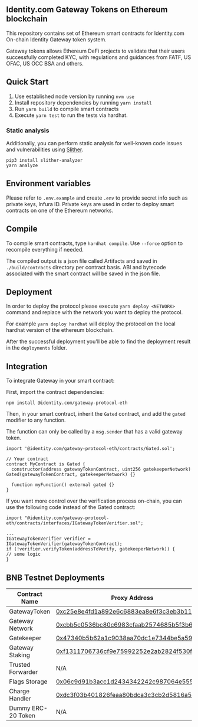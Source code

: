 ## Identity.com Gateway Tokens on Ethereum blockchain

This repository contains set of Ethereum smart contracts for Identity.com On-chain Identity Gateway token system.

Gateway tokens allows Ethereum DeFi projects to validate that their users successfully completed KYC, with regulations
and guidances from FATF, US OFAC, US OCC BSA and others.

## Quick Start

1. Use established node version by running `nvm use`
2. Install repository dependencies by running `yarn install`
3. Run `yarn build` to compile smart contracts
4. Execute `yarn test` to run the tests via hardhat.

### Static analysis

Additionally, you can perform static analysis for well-known code issues and vulnerabilities using
[Slither](https://github.com/crytic/slither#slither-the-solidity-source-analyzer).

```
pip3 install slither-analyzer
yarn analyze
```

## Environment variables

Please refer to `.env.example` and create `.env` to provide secret info such as private keys, Infura ID. Private keys
are used in order to deploy smart contracts on one of the Ethereum networks.

## Compile

To compile smart contracts, type `hardhat compile`. Use `--force` option to recompile everything if needed.

The compiled output is a json file called Artifacts and saved in `./build/contracts` directory per contract basis. ABI
and bytecode associated with the smart contract will be saved in the json file.

## Deployment

In order to deploy the protocol please execute `yarn deploy <NETWORK>` command and replace with the network you want to
deploy the protocol.

For example `yarn deploy hardhat` will deploy the protocol on the local hardhat version of the ethereum blockchain.

After the successful deployment you'll be able to find the deployment result in the `deployments` folder.

## Integration

To integrate Gateway in your smart contract:

First, import the contract dependencies:

```
npm install @identity.com/gateway-protocol-eth
```

Then, in your smart contract, inherit the `Gated` contract, and add the `gated` modifier to any function.

The function can only be called by a `msg.sender` that has a valid gateway token.

```solidity
import '@identity.com/gateway-protocol-eth/contracts/Gated.sol';

// Your contract
contract MyContract is Gated {
  constructor(address gatewayTokenContract, uint256 gatekeeperNetwork) Gated(gatewayTokenContract, gatekeeperNetwork) {}

  function myFunction() external gated {}
}
```

If you want more control over the verification process on-chain, you can use the following code instead of the Gated
contract:

```solidity
import "@identity.com/gateway-protocol-eth/contracts/interfaces/IGatewayTokenVerifier.sol";

...
IGatewayTokenVerifier verifier = IGatewayTokenVerifier(gatewayTokenContract);
if (!verifier.verifyToken(addressToVerify, gatekeeperNetwork)) {
// some logic
}
```

## BNB Testnet Deployments
| Contract Name    | Proxy Address | Implementation Address|
| -------- | ------- | ------- |
| GatewayToken  | [0xc25e8e4fd1a892e6c6883ea8e6f3c3eb3b115f44](https://testnet.bscscan.com/address/0xc25e8e4fd1a892e6c6883ea8e6f3c3eb3b115f44) | [0x44e23414d49e6e5dbe548e3e75754a4907a3755a](https://testnet.bscscan.com/address/0x44e23414d49e6e5dbe548e3e75754a4907a3755a) |
| Gateway Network |[0xcbb5c0536bc80c6983cfaab2574685b5f3b679cb](https://testnet.bscscan.com/address/0xcbb5c0536bc80c6983cfaab2574685b5f3b679cb)     |[0x1fcacbfe05fe81df130fbf91c4f7389401940ecf](https://testnet.bscscan.com/address/0x1fcacbfe05fe81df130fbf91c4f7389401940ecf)|
| Gatekeeper    |[0x47340b5b62a1c9038aa70dc1e7344be5a59da8af](https://testnet.bscscan.com/address/0x47340b5b62a1c9038aa70dc1e7344be5a59da8af)|[0xee16c34eb2642087598d474a29b1041f4fe40399](https://testnet.bscscan.com/address/0xee16c34eb2642087598d474a29b1041f4fe40399)|
| Gateway Staking    |[0xf1311706736cf9e75992252e2ab2824f530f847b](https://testnet.bscscan.com/address/0xf1311706736cf9e75992252e2ab2824f530f847b)   |[0x1e3d0ef055bc39397121265392154d358fd72972](https://testnet.bscscan.com/address/0x1e3d0ef055bc39397121265392154d358fd72972)|
| Trusted Forwarder    |N/A   |[0x96b905ff1edfadaec03879450f3dc35a8124dc05](https://testnet.bscscan.com/address/0x96b905ff1edfadaec03879450f3dc35a8124dc05)|
| Flags Storage    |[0x06c9d91b3acc1d2434342242c987064e555ffe8a](https://testnet.bscscan.com/address/0x06c9d91b3acc1d2434342242c987064e555ffe8a)   |[0xfc70a8096d7c9f6c36030199c32cb40806b73edc](https://testnet.bscscan.com/address/0xfc70a8096d7c9f6c36030199c32cb40806b73edc)  |
| Charge Handler    |[0xdc3f03b401826feaa80bdca3c3cb2d5816a5bc77](https://testnet.bscscan.com/address/0xdc3f03b401826feaa80bdca3c3cb2d5816a5bc77)  |[0xe0923d2afb98da565bd253ec776e3ac7477c90ff](https://testnet.bscscan.com/address/0xe0923d2afb98da565bd253ec776e3ac7477c90ff)|
| Dummy ERC-20 Token   |N/A |[0xf380c37eff6c5ab0593927dff4bc7af6428d541f](https://testnet.bscscan.com/address/0xf380c37eff6c5ab0593927dff4bc7af6428d541f)|